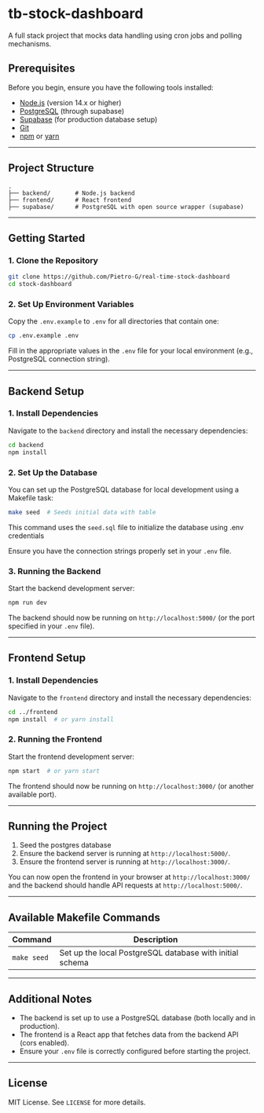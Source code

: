# tb-stock-dashboard

A full stack project that mocks data handling using cron jobs and polling mechanisms.

## Prerequisites

Before you begin, ensure you have the following tools installed:

- [Node.js](https://nodejs.org/) (version 14.x or higher)
- [PostgreSQL](https://www.postgresql.org/) (through supabase)
- [Supabase](https://supabase.io/) (for production database setup)
- [Git](https://git-scm.com/)
- [npm](https://www.npmjs.com/) or [yarn](https://yarnpkg.com/)

---

## Project Structure

```
.
├── backend/       # Node.js backend
├── frontend/      # React frontend
├── supabase/      # PostgreSQL with open source wrapper (supabase)
```

---

## Getting Started

### 1. Clone the Repository

```bash
git clone https://github.com/Pietro-G/real-time-stock-dashboard
cd stock-dashboard
```

### 2. Set Up Environment Variables

Copy the `.env.example` to `.env` for all directories that contain one:

```bash
cp .env.example .env
```

Fill in the appropriate values in the `.env` file for your local environment (e.g., PostgreSQL connection string).

---

## Backend Setup

### 1. Install Dependencies

Navigate to the `backend` directory and install the necessary dependencies:

```bash
cd backend
npm install
```

### 2. Set Up the Database

You can set up the PostgreSQL database for local development using a Makefile task:

```bash
make seed  # Seeds initial data with table
```

This command uses the `seed.sql` file to initialize the database using .env credentials

Ensure you have the connection strings properly set in your `.env` file.

### 3. Running the Backend

Start the backend development server:

```bash
npm run dev
```

The backend should now be running on `http://localhost:5000/` (or the port specified in your `.env` file).

---

## Frontend Setup

### 1. Install Dependencies

Navigate to the `frontend` directory and install the necessary dependencies:

```bash
cd ../frontend
npm install  # or yarn install
```

### 2. Running the Frontend

Start the frontend development server:

```bash
npm start  # or yarn start
```

The frontend should now be running on `http://localhost:3000/` (or another available port).

---

## Running the Project

1. Seed the postgres database
2. Ensure the backend server is running at `http://localhost:5000/`.
2. Ensure the frontend server is running at `http://localhost:3000/`.

You can now open the frontend in your browser at `http://localhost:3000/` and the backend should handle API requests at `http://localhost:5000/`.

---

## Available Makefile Commands

| Command             | Description                                                   |
|---------------------|---------------------------------------------------------------|
| `make seed`         | Set up the local PostgreSQL database with initial schema      |
---

## Additional Notes

- The backend is set up to use a PostgreSQL database (both locally and in production).
- The frontend is a React app that fetches data from the backend API (cors enabled).
- Ensure your `.env` file is correctly configured before starting the project.

---

## License

MIT License. See `LICENSE` for more details.
